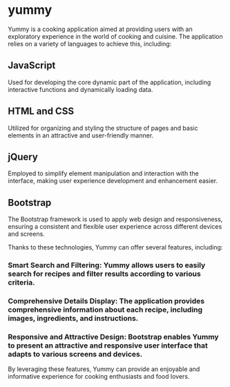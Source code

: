 # yummy

Yummy is a cooking application aimed at providing users with an exploratory experience in the world of cooking and cuisine. The application relies on a variety of languages to achieve this, including:

## JavaScript
Used for developing the core dynamic part of the application, including interactive functions and dynamically loading data.

## HTML and CSS
Utilized for organizing and styling the structure of pages and basic elements in an attractive and user-friendly manner.

## jQuery
Employed to simplify element manipulation and interaction with the interface, making user experience development and enhancement easier.

## Bootstrap
The Bootstrap framework is used to apply web design and responsiveness, ensuring a consistent and flexible user experience across different devices and screens.

Thanks to these technologies, Yummy can offer several features, including:

### Smart Search and Filtering: Yummy allows users to easily search for recipes and filter results according to various criteria.

### Comprehensive Details Display: The application provides comprehensive information about each recipe, including images, ingredients, and instructions.

### Responsive and Attractive Design: Bootstrap enables Yummy to present an attractive and responsive user interface that adapts to various screens and devices.

By leveraging these features, Yummy can provide an enjoyable and informative experience for cooking enthusiasts and food lovers.
